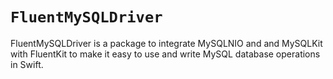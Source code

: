 # ``FluentMySQLDriver``

FluentMySQLDriver is a package to integrate MySQLNIO and and MySQLKit with FluentKit to make it easy to use and write MySQL database operations in Swift.